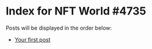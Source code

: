 # Index for NFT World #4735
Posts will be displayed in the order below:

- [Your first post](./001-first.md)


